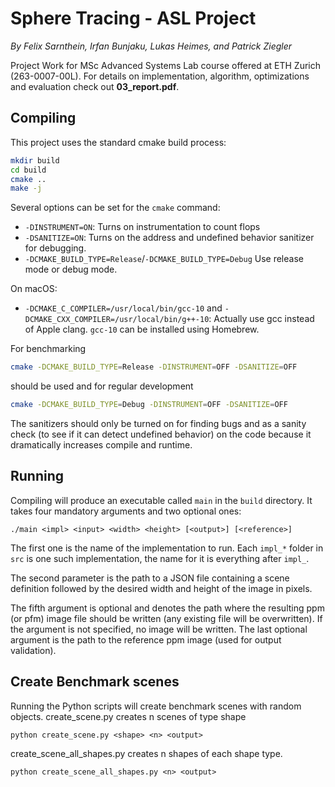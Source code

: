 # Sphere Tracing - ASL Project

*By Felix Sarnthein, Irfan Bunjaku, Lukas Heimes, and Patrick Ziegler*

Project Work for MSc Advanced Systems Lab course offered at ETH Zurich (263-0007-00L). For details on implementation, algorithm, optimizations and evaluation check out **03_report.pdf**.

## Compiling

This project uses the standard cmake build process:

```bash
mkdir build
cd build
cmake ..
make -j
```

Several options can be set for the `cmake` command:

* `-DINSTRUMENT=ON`: Turns on instrumentation to count flops
* `-DSANITIZE=ON`: Turns on the address and undefined behavior sanitizer for debugging.
* `-DCMAKE_BUILD_TYPE=Release`/`-DCMAKE_BUILD_TYPE=Debug` Use release mode or debug mode.

On macOS:
* `-DCMAKE_C_COMPILER=/usr/local/bin/gcc-10` and `-DCMAKE_CXX_COMPILER=/usr/local/bin/g++-10`: Actually use gcc instead of Apple clang. `gcc-10` can be installed using Homebrew.

For benchmarking 

```bash
cmake -DCMAKE_BUILD_TYPE=Release -DINSTRUMENT=OFF -DSANITIZE=OFF
```

should be used and for regular development

```bash
cmake -DCMAKE_BUILD_TYPE=Debug -DINSTRUMENT=OFF -DSANITIZE=OFF
```

The sanitizers should only be turned on for finding bugs and as a sanity check
(to see if it can detect undefined behavior) on the code because it
dramatically increases compile and runtime.

## Running

Compiling will produce an executable called `main` in the `build` directory.
It takes four mandatory arguments and two optional ones:

```
./main <impl> <input> <width> <height> [<output>] [<reference>]
```

The first one is the name of the implementation to run. Each `impl_*` folder in
`src` is one such implementation, the name for it is everything after `impl_`.

The second parameter is the path to a JSON file containing a scene definition
followed by the desired width and height of the image in pixels.

The fifth argument is optional and denotes the path where the resulting ppm (or pfm)
image file should be written (any existing file will be overwritten). If the
argument is not specified, no image will be written.  The last optional argument
is the path to the reference ppm image (used for output validation).

## Create Benchmark scenes
Running the Python scripts will create benchmark scenes with random objects.
create_scene.py creates n scenes of type shape

```
python create_scene.py <shape> <n> <output>
```

create_scene_all_shapes.py creates n shapes of each shape type.

```
python create_scene_all_shapes.py <n> <output>
```
